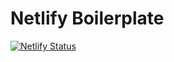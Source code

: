 # Netlify Boilerplate

[![Netlify Status](https://api.netlify.com/api/v1/badges/f30a5d77-d912-43ff-a64a-13528e3f8225/deploy-status)](https://app.netlify.com/sites/lucid-colden-19f2ee/deploys)